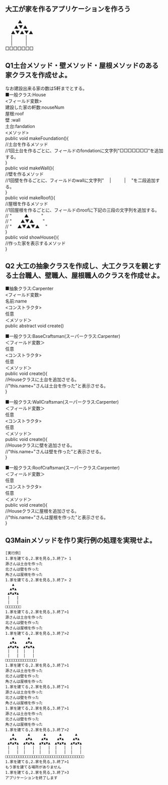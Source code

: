 ## 大工が家を作るアプリケーションを作ろう
&nbsp;&nbsp;&nbsp;&emsp;&emsp;▲   
&emsp;&emsp;▲▼▲  
&nbsp;&emsp;▲▼▲▼▲   
&nbsp;&emsp;|&emsp;&emsp;&emsp;|   
&nbsp;&emsp;|&emsp;&emsp;&emsp;|   
□□□□□□□

## Q1土台メソッド・壁メソッド・屋根メソッドのある家クラスを作成せよ。
なお建設出来る家の数は5軒までとする。  
■一般クラス:House  
<フィールド変数>  
建設した家の軒数:nouseNum  
屋根:roof  
壁 :wall  
土台:fandation  
<メソッド>  
public void makeFoundation(){  
		//土台を作るメソッド  
		//1回土台を作るごとに、フィールドのfondationに文字列"□□□□□□□"を追加する。  		
	}  
public void makeWall(){  
		//壁を作るメソッド  
		//1回壁を作るごとに、フィールドのwallに文字列"&nbsp;&emsp;|&emsp;&emsp;&emsp;|&nbsp;&emsp;"を二段追加する。  
		}  
public void makeRoof(){  
		//屋根を作るメソッド  
		//1回屋根を作るごとに、フィールドのroofに下記の三段の文字列を追加する。  
		// "&nbsp;&nbsp;&nbsp;&emsp;&emsp;▲&nbsp;&nbsp;&nbsp;&emsp;&emsp;"  
		// "&emsp;&emsp;▲▼▲&emsp;&emsp;"  
		// "&nbsp;&emsp;▲▼▲▼▲&nbsp;&emsp;"  
	}  
public void showHouse(){  
		//作った家を表示するメソッド  
}  

## Q2 大工の抽象クラスを作成し、大工クラスを親とする土台職人、壁職人、屋根職人のクラスを作成せよ。

■抽象クラス:Carpenter  
<フィールド変数>  
名前:name  
<コンストラクタ>  
任意  
＜メソッド＞  
	public abstract void create()  
	
■一般クラス:BaseCraftsman(スーパークラス:Carpenter)  
＜フィールド変数＞  
任意  
<コンストラクタ>  
任意  
＜メソッド＞  
public void create(){  
		//Houseクラスに土台を追加させる。  
		//"this.name+"さんは土台を作った"と表示させる。  
	}   
	
■一般クラス:WallCraftsman(スーパークラス:Carpenter)  
＜フィールド変数＞  
任意  
<コンストラクタ>  
任意  
＜メソッド＞  
public void create(){  
		//Houseクラスに壁を追加させる。  	
		//"this.name+"さんは壁を作った"と表示させる。  
	}   

■一般クラス:RoofCraftsman(スーパークラス:Carpenter)  
＜フィールド変数＞  
任意  
<コンストラクタ>  
任意  
＜メソッド＞  
public void create(){  
		//Houseクラスに屋根を追加させる。  	
		//"this.name+"さんは屋根を作った"と表示させる。  
	}   
	
## Q3Mainメソッドを作り実行例の処理を実現せよ。
```
[実行例]  
1.家を建てる,2.家を見る,3.終了> 1  
源さんは土台を作った  
北さんは壁を作った  
角さんは屋根を作った  
1.家を建てる,2.家を見る,3.終了> 2  
   ▲     
  ▲▼▲    
 ▲▼▲▼▲ 
 |   |  
 |   |  
□□□□□□□  
1.家を建てる,2.家を見る,3.終了>1  
源さんは土台を作った  
北さんは壁を作った  
角さんは屋根を作った  
1.家を建てる,2.家を見る,3.終了>2  
   ▲      ▲   
  ▲▼▲    ▲▼▲   
 ▲▼▲▼▲  ▲▼▲▼▲ 
 |   |  |   |  
 |   |  |   |  
□□□□□□□□□□□□□□  
1.家を建てる,2.家を見る,3.終了>1  
源さんは土台を作った  
北さんは壁を作った  
角さんは屋根を作った  
1.家を建てる,2.家を見る,3.終了>1 
源さんは土台を作った  
北さんは壁を作った  
角さんは屋根を作った  
1.家を建てる,2.家を見る,3.終了>1  
源さんは土台を作った  
北さんは壁を作った  
角さんは屋根を作った  
1.家を建てる,2.家を見る,3.終了>2  
   ▲      ▲      ▲      ▲      ▲  
  ▲▼▲    ▲▼▲    ▲▼▲    ▲▼▲    ▲▼▲ 
 ▲▼▲▼▲  ▲▼▲▼▲  ▲▼▲▼▲  ▲▼▲▼▲  ▲▼▲▼▲ 
 |   |  |   |  |   |  |   |  |   | 
 |   |  |   |  |   |  |   |  |   | 
□□□□□□□□□□□□□□□□□□□□□□□□□□□□□□□□□□□  
1.家を建てる,2.家を見る,3.終了>1  
もう家を建てる場所がありません  
1.家を建てる,2.家を見る,3.終了>3  
アプリケーションを終了します  
